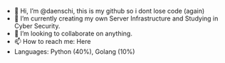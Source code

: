 - 👋 Hi, I’m @daenschi, this is my github so i dont lose code (again)
- 🌱 I’m currently creating my own Server Infrastructure and Studying in Cyber Security.
- 💞️ I’m looking to collaborate on anything.
- 📫 How to reach me: Here
- Languages: Python (40%), Golang (10%)
